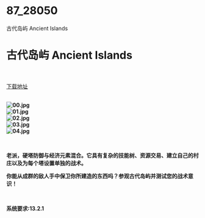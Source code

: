 # 87_28050
古代岛屿 Ancient Islands
# 古代岛屿 Ancient Islands
 <br/></br>
[下载地址](https://www.switch520.cc/article/28050 "下载地址")
<br/></br>

<p><strong><img title="00.jpg" src="https://www.switch520.cc/muke_img/2022_03_11_ee63fd453f635.jpg" alt="00.jpg"></strong><br>
<strong><img title="01.jpg" src="https://www.switch520.cc/muke_img/2022_03_11_fca22c3e2eda6.jpg" alt="01.jpg"></strong><br>
<strong><img title="02.jpg" src="https://www.switch520.cc/muke_img/2022_03_11_d89131a8e28fb.jpg" alt="02.jpg"></strong><br>
<strong><img title="03.jpg" src="https://www.switch520.cc/muke_img/2022_03_11_ed614c46f5ebf.jpg" alt="03.jpg"></strong><br>
<strong><img title="04.jpg" src="https://www.switch520.cc/muke_img/2022_03_11_51830f7d68765.jpg" alt="04.jpg">&nbsp;</strong></p>
<p>&nbsp;</p>
<p><strong>老派，硬塔防御与经济元素混合。它具有复杂的技能树、资源交易、建立自己的村庄以及为每个塔设置单独的战术。</strong></p>
<p><strong>你能从成群的敌人手中保卫你所建造的东西吗？参观古代岛屿并测试您的战术意识！</strong></p>
<p>&nbsp;</p>
<p><strong>系统要求:13.2.1</strong></p>



